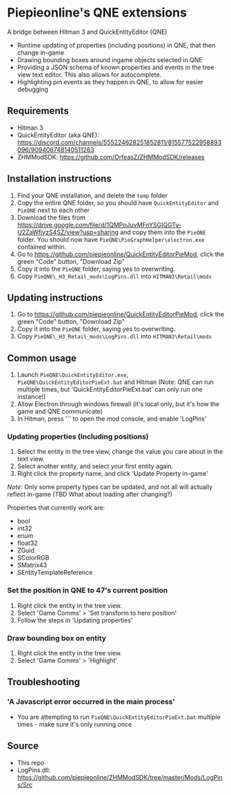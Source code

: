 # Piepieonline's QNE extensions

A bridge between Hitman 3 and QuickEntityEditor (QNE)
* Runtime updating of properties (including positions) in QNE, that then change in-game
* Drawing bounding boxes around ingame objects selected in QNE
* Providing a JSON schema of known properties and events in the tree view text editor. This also allows for autocomplete.
* Highlighting pin events as they happen in QNE, to allow for easier debugging

## Requirements
* Hitman 3
* QuickEntityEditor (aka QNE): https://discord.com/channels/555224628251852811/815577522958893096/909406748140511263
* ZHMModSDK: https://github.com/OrfeasZ/ZHMModSDK/releases

## Installation instructions
1. Find your QNE installation, and delete the `temp` folder
2. Copy the entire QNE folder, so you should have `QuickEntityEditor` and `PieQNE` next to each other
3. Download the files from https://drive.google.com/file/d/1QMPoJuvMFnYSGIQGTv-U2ZaWfjyzS4SZ/view?usp=sharing and copy them into the `PieQNE` folder. You should now have `PieQNE\PieGraphHelper\electron.exe` contained within.
4. Go to https://github.com/piepieonline/QuickEntityEditorPieMod, click the green "Code" button, "Download Zip"
5. Copy it into the `PieQNE` folder, saying yes to overwriting.
6. Copy `PieQNE\_H3_Retail_mods\LogPins.dll` into `HITMAN3\Retail\mods`

## Updating instructions
1. Go to https://github.com/piepieonline/QuickEntityEditorPieMod, click the green "Code" button, "Download Zip"
2. Copy it into the `PieQNE` folder, saying yes to overwriting.
3. Copy `PieQNE\_H3_Retail_mods\LogPins.dll` into `HITMAN3\Retail\mods`

## Common usage 
1. Launch `PieQNE\QuickEntityEditor.exe`, `PieQNE\QuickEntityEditorPieExt.bat` and Hitman (Note: QNE can run multiple times, but 'QuickEntityEditorPieExt.bat' can only run one instance!)
2. Allow Electron through windows firewall (it's local only, but it's how the game and QNE communicate)
3. In Hitman, press '`' to open the mod console, and enable 'LogPins'

### Updating properties (Including positions)
1. Select the entity in the tree view, change the value you care about in the text view.
2. Select another entity, and select your first entity again.
3. Right click the property name, and click 'Update Property in-game'

*Note*: Only some property types can be updated, and not all will actually reflect in-game (TBD What about loading after changing?)

Properties that currently work are:
* bool
* int32
* enum
* float32
* ZGuid
* SColorRGB
* SMatrix43
* SEntityTemplateReference

### Set the position in QNE to 47's current position
1. Right click the entity in the tree view.
2. Select 'Game Comms' > 'Set transform to hero position'
3. Follow the steps in 'Updating properties'

### Draw bounding box on entity
1. Right click the entity in the tree view.
2. Select 'Game Comms' > 'Highlight'


## Troubleshooting
### 'A Javascript error occurred in the main process'
* You are attempting to run `PieQNE\QuickEntityEditorPieExt.bat` multiple times - make sure it's only running once


## Source
* This repo
* LogPins.dll: https://github.com/piepieonline/ZHMModSDK/tree/master/Mods/LogPins/Src